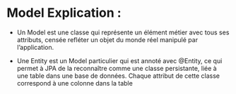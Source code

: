 
# Model Explication :

- Un Model est une classe qui représente un élément métier avec tous ses attributs, censée refléter un objet du monde réel manipulé par l’application.

- Une Entity est un Model particulier qui est annoté avec @Entity, ce qui permet à JPA de la reconnaître comme une classe persistante, liée à une table dans une base de données.
Chaque attribut de cette classe correspond à une colonne dans la table